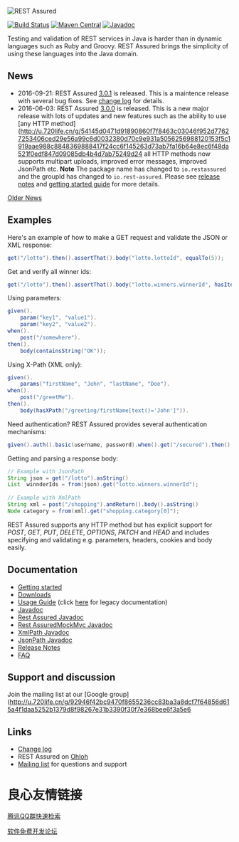 ![REST Assured](rest-assured-logo-green.png)

[![Build Status](https://travis-ci.org/rest-assured/rest-assured.svg)](https://travis-ci.org/rest-assured/rest-assured)
[![Maven Central](https://maven-badges.herokuapp.com/maven-central/io.rest-assured/rest-assured/badge.svg)](https://maven-badges.herokuapp.com/maven-central/io.rest-assured/rest-assured)
[![Javadoc](https://javadoc-emblem.rhcloud.com/doc/io.rest-assured/rest-assured/badge.svg)](http://www.javadoc.io/doc/io.rest-assured/rest-assured)


Testing and validation of REST services in Java is harder than in dynamic languages 
such as Ruby and Groovy. REST Assured brings the simplicity of using these 
languages into the Java domain.


## News 
* 2016-09-21: REST Assured [3.0.1](http://u.720life.cn/g/66fe33f71a905208b0f27a8e0cde79b378a1dcd393c0ee87bbf7c722544b824910d72ac0b272efcbcccce4ada477791827160e370c87bb92ce4eb2b5f5ac3d47a14ea851fad01b742e86986a10494a35)  is released. This is a maintence release with several bug fixes. See [change log](http://u.720life.cn/g/bb9e19de933fd87f05600116164183c0b3ddd62d3854e3432c88c12f9e59c662a39a02e42b638ab352d330617eb59f6f745d800927cb88dc28df8a15217a0b2e45c42abb359d1a1bdc8852c6e8573bd9)  for details.
* 2016-06-03: REST Assured [3.0.0](http://u.720life.cn/g/66fe33f71a905208b0f27a8e0cde79b378a1dcd393c0ee87bbf7c722544b824910d72ac0b272efcbcccce4ada47779189f1384e007508c14ad40871209fd60d2de8be449507cc3173f2d64e87b6c0124)  is released. This is a new major release with lots of updates and new features such as the ability to use [any HTTP method](http://u.720life.cn/g/54145d0471d91890860f7f8463c03046f952d77627253406ced29e56a99c6d0032380d70c9e931a5056256988120153f5c1919aae988c8848369888417f24cc6f145263d73ab7fa16b64e8ec6f48da521f0edf847d09085db4b4d7ab75249d24  all HTTP methods now supports multipart uploads, improved error messages, improved JsonPath etc. **Note** The package name has changed to `io.restassured` and the groupId has changed to `io.rest-assured`. Please see [release notes](http://u.720life.cn/g/54145d0471d91890860f7f8463c03046f952d77627253406ced29e56a99c6d0032380d70c9e931a5056256988120153f4778745f93b2eacb717c7b22c57d3242)  and [getting started guide](http://u.720life.cn/g/54145d0471d91890860f7f8463c03046f952d77627253406ced29e56a99c6d0032380d70c9e931a5056256988120153feaa5e25c66df64d5806fcb9b9ec375aa)  for more details.

[Older News](http://u.720life.cn/g/54145d0471d91890860f7f8463c03046f952d77627253406ced29e56a99c6d0032380d70c9e931a5056256988120153f7587c559010eaedf21035d04a3130109) 


## Examples
Here's an example of how to make a GET request and validate the JSON or XML response:

```java
get("/lotto").then().assertThat().body("lotto.lottoId", equalTo(5));
```

Get and verify all winner ids:

```java
get("/lotto").then().assertThat().body("lotto.winners.winnerId", hasItems(23, 54));
```

Using parameters:

```java
given().
    param("key1", "value1").
    param("key2", "value2").
when().
    post("/somewhere").
then().
    body(containsString("OK"));
```

Using X-Path (XML only):

```java
given().
    params("firstName", "John", "lastName", "Doe").
when().
    post("/greetMe").
then().
    body(hasXPath("/greeting/firstName[text()='John']")).
```

Need authentication? REST Assured provides several authentication mechanisms:

```java
given().auth().basic(username, password).when().get("/secured").then().statusCode(200);
```

Getting and parsing a response body:

```java
// Example with JsonPath
String json = get("/lotto").asString()
List  winnderIds = from(json).get("lotto.winners.winnerId");
    
// Example with XmlPath
String xml = post("/shopping").andReturn().body().asString()
Node category = from(xml).get("shopping.category[0]");
```

REST Assured supports any HTTP method but has explicit support for *POST*, *GET*, *PUT*, *DELETE*, *OPTIONS*, *PATCH* and *HEAD* and includes specifying and validating e.g. parameters, headers, cookies and body easily.


## Documentation

* [Getting started](http://u.720life.cn/g/54145d0471d91890860f7f8463c03046f952d77627253406ced29e56a99c6d0032380d70c9e931a5056256988120153feaa5e25c66df64d5806fcb9b9ec375aa) 
* [Downloads](http://u.720life.cn/g/54145d0471d91890860f7f8463c03046f952d77627253406ced29e56a99c6d0032380d70c9e931a5056256988120153f3820ede55558ee532b16bbb6ee194635) 
* [Usage Guide](http://u.720life.cn/g/54145d0471d91890860f7f8463c03046f952d77627253406ced29e56a99c6d0032380d70c9e931a5056256988120153fe171350e531e1d385263f2b11ba739b9)  (click [here](http://u.720life.cn/g/54145d0471d91890860f7f8463c03046f952d77627253406ced29e56a99c6d0032380d70c9e931a5056256988120153fd2f9847030c16a0f2aa7ebbe758bcd67)  for legacy documentation)
* [Javadoc](http://u.720life.cn/g/baf7e84b21007bd05c28b6a31e2d24d9ef49c1487e4526b0774289287c1c8d3ad3d53614314f8b1c9414070f93d4e2a25d437d15c7efd85fc83d0d666434c402) 
* [Rest Assured Javadoc](http://u.720life.cn/g/a53fd5eac14a3b6d1d78cbeb251e801ce696fa94a25f8d049ea4ee8a707f748cbfcb416ef24c5be906745687fb9d52fc17a6da9a9d480228ff2749f1473888ccb0abcab2a8cb3bb0d10513071ab4b97f4a9111b5d3f43ef4c15e45abc37b45a4) 
* [Rest AssuredMockMvc Javadoc](http://u.720life.cn/g/a53fd5eac14a3b6d1d78cbeb251e801ce696fa94a25f8d049ea4ee8a707f748ca20deec4694a92250190f4edd2323789122284b7aa5472e645b169b04f1fec3c050f50941f3fbc996a84e60692599d341c34825477d0b2510f8168e378be7639091b5e3ac81cafb7a3e7a65f24527b874f81c2c06ccb2da2c6fcdb0d497ea382) 
* [XmlPath Javadoc](http://u.720life.cn/g/a53fd5eac14a3b6d1d78cbeb251e801ce696fa94a25f8d049ea4ee8a707f748c99c85c077835826071009362d1c719036397374097a517304659695cf2b85c9c550aefea8e406f0680eb55390f4fb868e6909c967266f7917a8689c6209ad91e) 
* [JsonPath Javadoc](http://u.720life.cn/g/a53fd5eac14a3b6d1d78cbeb251e801ce696fa94a25f8d049ea4ee8a707f748c214a5ca810fc5811d3ca206a267a7d09aadeef8c371d3b507365cf5478e787da95e4d9dbfd03cbd5d11de0ec5106eb030efc5a9e26ed7cc3927483b595dc5e13) 
* [Release Notes](http://u.720life.cn/g/54145d0471d91890860f7f8463c03046f952d77627253406ced29e56a99c6d0032380d70c9e931a5056256988120153ff7d16e9844b6d5ee449427fc77015bd1) 
* [FAQ](http://u.720life.cn/g/54145d0471d91890860f7f8463c03046f952d77627253406ced29e56a99c6d0032380d70c9e931a5056256988120153f291d2a60147172f0f9a11d504ced6f2e) 

## Support and discussion
Join the mailing list at our [Google group](http://u.720life.cn/g/92946f42bc9470f8655236cc83ba3a8dcf7f64856d615a4f1daa5252b1379d8f98267e31b3390f30f7e368bee6f3a5e6  

## Links
* [Change log](http://u.720life.cn/g/54145d0471d91890860f7f8463c03046f952d77627253406ced29e56a99c6d00a85397b67b848a696c8757bd1b6c2adae895a619fdc01e3e60dcc882c95d779f76b45b455ebcaa5ffb6783bc8f488ad4) 
* REST Assured on [Ohloh](http://u.720life.cn/g/fdd5fa93ad411ba171f92856eb15be2119af69bc9c1d620d3a2dd3bd384cc0dabf8b6865a19b99a83cd947f5275aea36) 
* [Mailing list](http://u.720life.cn/g/92946f42bc9470f8655236cc83ba3a8dcf7f64856d615a4f1daa5252b1379d8f83c4b2c0a7af62fd42502ef19dd890f1)  for questions and support



 # 良心友情链接

[腾讯QQ群快速检索](http://u.720life.cn/s/8cf73f7c)

[软件免费开发论坛](http://u.720life.cn/s/bbb01dc0)